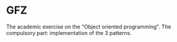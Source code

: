 # GFZ
The academic exercise on the "Object oriented programming". The compulsory part: implementation of the 3 patterns.
